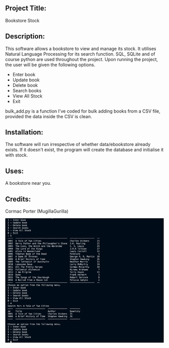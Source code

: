 ## Project Title: 
Bookstore Stock

## Description: 
This software allows a bookstore to view and manage its stock. It utilises Natural Language Processing for its search function. SQL, SQLite and of course python are used throughout the project. Upon running the project, the user will be given the following options.
* Enter book
* Update book 
* Delete book 
* Search books
* View All Stock 
* Exit

bulk_add.py is a function I've coded for bulk adding books from a CSV file, provided the data inside the CSV is clean. 

## Installation:
The software will run irrespective of whether data/ebookstore already exists. If it doesn't exist, the program will create the database and initialise it with stock. 

## Uses: 
A bookstore near you.

## Credits: 
Cormac Porter (MugillaGurilla)

![bookstore_action_shot](bookstore_action_shot.png)